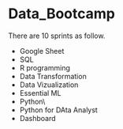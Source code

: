 # Data_Bootcamp

There are 10 sprints as follow.

- Google Sheet
- SQL
- R programming
- Data Transformation
- Data Vizualization
- Essential ML
- Python\
- Python for DAta Analyst
- Dashboard
